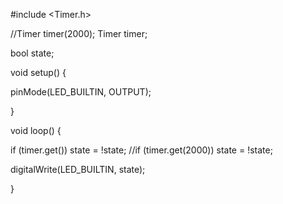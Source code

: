 #include <Timer.h>

//Timer timer(2000);
Timer timer;

bool state;

void setup() {
  
  pinMode(LED_BUILTIN, OUTPUT);

}

void loop() {

  if (timer.get()) state = !state;
  //if (timer.get(2000)) state = !state;
  
  digitalWrite(LED_BUILTIN, state);

}
